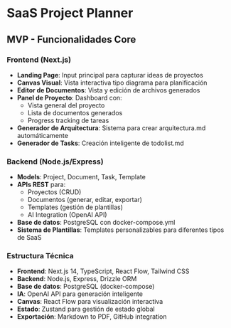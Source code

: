 # SaaS Project Planner

## MVP - Funcionalidades Core

### Frontend (Next.js)

- **Landing Page**: Input principal para capturar ideas de proyectos
- **Canvas Visual**: Vista interactiva tipo diagrama para planificación
- **Editor de Documentos**: Vista y edición de archivos generados
- **Panel de Proyecto**: Dashboard con:
  - Vista general del proyecto
  - Lista de documentos generados
  - Progress tracking de tareas
- **Generador de Arquitectura**: Sistema para crear arquitectura.md automáticamente
- **Generador de Tasks**: Creación inteligente de todolist.md

### Backend (Node.js/Express)

- **Models**: Project, Document, Task, Template
- **APIs REST** para:
  - Proyectos (CRUD)
  - Documentos (generar, editar, exportar)
  - Templates (gestión de plantillas)
  - AI Integration (OpenAI API)
- **Base de datos**: PostgreSQL con docker-compose.yml
- **Sistema de Plantillas**: Templates personalizables para diferentes tipos de SaaS

### Estructura Técnica

- **Frontend**: Next.js 14, TypeScript, React Flow, Tailwind CSS
- **Backend**: Node.js, Express, Drizzle ORM
- **Base de datos**: PostgreSQL (docker-compose)
- **IA**: OpenAI API para generación inteligente
- **Canvas**: React Flow para visualización interactiva
- **Estado**: Zustand para gestión de estado global
- **Exportación**: Markdown to PDF, GitHub integration